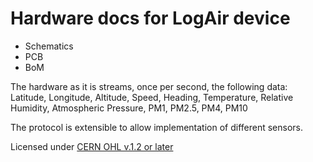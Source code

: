 # Hardware docs for LogAir device

- Schematics
- PCB
- BoM

The hardware as it is streams, once per second, the following data:
Latitude, Longitude, Altitude, Speed, Heading, Temperature, Relative Humidity, Atmospheric Pressure, PM1, PM2.5, PM4, PM10

The protocol is extensible to allow implementation of different sensors.

Licensed under [CERN OHL v.1.2 or later](https://ohwr.org/project/cernohl/wikis/home)
